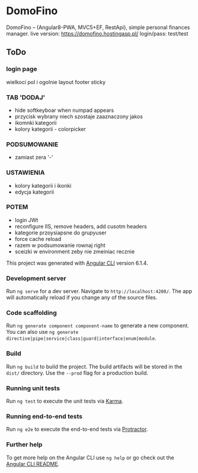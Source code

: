 # DomoFino
DomoFino – (Angular8-PWA, MVC5+EF, RestApi), simple personal finances manager.
live version: https://domofino.hostingasp.pl/
login/pass: test/test

## ToDo

### login page
wielkoci pol i ogolnie layout
footer sticky

### TAB 'DODAJ'
* hide softkeyboar when numpad appears
* przycisk wybrany niech szostaje zaaznaczony jakos
* ikomnki kategorii
* kolory kategorii - colorpicker

### PODSUMOWANIE
* zamiast zera '-'
 	
### USTAWIENIA
* kolory kategorii i ikonki
* edycja kategorii

### POTEM
* login JWt
* reconfigure IIS, remove headers, add cusotm headers
* kategorie przoysiapsne do grupyuser
* force cache reload
* razem w podsumowanie rownaj right
* sceizki w environment zeby nie zmeiniac recznie



This project was generated with [Angular CLI](https://github.com/angular/angular-cli) version 6.1.4.

### Development server

Run `ng serve` for a dev server. Navigate to `http://localhost:4200/`. The app will automatically reload if you change any of the source files.

### Code scaffolding

Run `ng generate component component-name` to generate a new component. You can also use `ng generate directive|pipe|service|class|guard|interface|enum|module`.

### Build

Run `ng build` to build the project. The build artifacts will be stored in the `dist/` directory. Use the `--prod` flag for a production build.

### Running unit tests

Run `ng test` to execute the unit tests via [Karma](https://karma-runner.github.io).

### Running end-to-end tests

Run `ng e2e` to execute the end-to-end tests via [Protractor](http://www.protractortest.org/).

### Further help

To get more help on the Angular CLI use `ng help` or go check out the [Angular CLI README](https://github.com/angular/angular-cli/blob/master/README.md).


